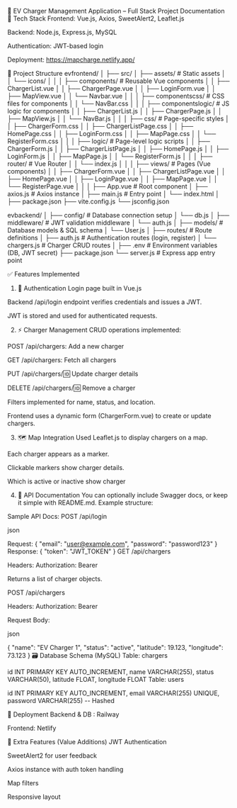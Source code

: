 📄 EV Charger Management Application – Full Stack Project Documentation
🔧 Tech Stack
Frontend: Vue.js, Axios, SweetAlert2, Leaflet.js

Backend: Node.js, Express.js, MySQL

Authentication: JWT-based login

Deployment: https://mapcharge.netlify.app/

📁 Project Structure
evfrontend/
│
├── src/
│   ├── assets/                  # Static assets
│   │   └── icons/
│   │
│   ├── components/              # Reusable Vue components
│   │   ├── ChargerList.vue
│   │   ├── ChargerPage.vue
│   │   ├── LoginForm.vue
│   │   ├── MapView.vue
│   │   └── Navbar.vue
│   │
│   ├── componentscss/           # CSS files for components
│   │   └── NavBar.css
│   │
│   ├── componentslogic/         # JS logic for components
│   │   ├── ChargerList.js
│   │   ├── ChargerPage.js
│   │   ├── MapView.js
│   │   └── NavBar.js
│   │
│   ├── css/                     # Page-specific styles
│   │   ├── ChargerForm.css
│   │   ├── ChargerListPage.css
│   │   ├── HomePage.css
│   │   ├── LoginForm.css
│   │   ├── MapPage.css
│   │   └── RegisterForm.css
│   │
│   ├── logic/                   # Page-level logic scripts
│   │   ├── ChargerForm.js
│   │   ├── ChargerListPage.js
│   │   ├── HomePage.js
│   │   ├── LoginForm.js
│   │   ├── MapPage.js
│   │   └── RegisterForm.js
│   │
│   ├── router/                  # Vue Router
│   │   └── index.js
│   │
│   ├── views/                   # Pages (Vue components)
│   │   ├── ChargerForm.vue
│   │   ├── ChargerListPage.vue
│   │   ├── HomePage.vue
│   │   ├── LoginPage.vue
│   │   ├── MapPage.vue
│   │   └── RegisterPage.vue
│   │
│   ├── App.vue                  # Root component
│   ├── axios.js                 # Axios instance
│   ├── main.js                  # Entry point
│   └── index.html
│
├── package.json
├── vite.config.js
└── jsconfig.json


evbackend/
│
├── config/                 # Database connection setup
│   └── db.js
│
├── middleware/             # JWT validation middleware
│   └── auth.js
│
├── models/                 # Database models & SQL schema
│   └── User.js
│
├── routes/                 # Route definitions
│   ├── auth.js             # Authentication routes (login, register)
│   └── chargers.js         # Charger CRUD routes
│
├── .env                    # Environment variables (DB, JWT secret)
├── package.json
└── server.js               # Express app entry point

✅ Features Implemented
1. 🔐 Authentication
Login page built in Vue.js

Backend /api/login endpoint verifies credentials and issues a JWT.

JWT is stored and used for authenticated requests.

2. ⚡ Charger Management
CRUD operations implemented:

POST /api/chargers: Add a new charger

GET /api/chargers: Fetch all chargers

PUT /api/chargers/:id: Update charger details

DELETE /api/chargers/:id: Remove a charger

Filters implemented for name, status, and location.

Frontend uses a dynamic form (ChargerForm.vue) to create or update chargers.

3. 🗺️ Map Integration
Used Leaflet.js to display chargers on a map.

Each charger appears as a marker.

Clickable markers show charger details.

Which is active or inactive show charger

4. 🧪 API Documentation
You can optionally include Swagger docs, or keep it simple with README.md. Example structure:

Sample API Docs:
POST /api/login

json

Request:
{
  "email": "user@example.com",
  "password": "password123"
}
Response:
{
  "token": "JWT_TOKEN"
}
GET /api/chargers

Headers: Authorization: Bearer <JWT>

Returns a list of charger objects.

POST /api/chargers

Headers: Authorization: Bearer <JWT>

Request Body:

json

{
  "name": "EV Charger 1",
  "status": "active",
  "latitude": 19.123,
  "longitude": 73.123
}
🗃️ Database Schema (MySQL)
Table: chargers

id INT PRIMARY KEY AUTO_INCREMENT,
name VARCHAR(255),
status VARCHAR(50),
latitude FLOAT,
longitude FLOAT
Table: users


id INT PRIMARY KEY AUTO_INCREMENT,
email VARCHAR(255) UNIQUE,
password VARCHAR(255) -- Hashed

🚀 Deployment 
Backend & DB : Railway

Frontend: Netlify

📌 Extra Features (Value Additions)
JWT Authentication

SweetAlert2 for user feedback

Axios instance with auth token handling

Map filters

Responsive layout
